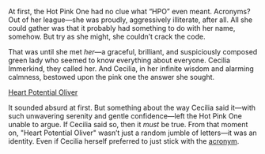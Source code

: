 <!-- title: Huh Puh -->

At first, the Hot Pink One had no clue what “HPO” even meant. Acronyms? Out of her league—she was proudly, aggressively illiterate, after all. All she could gather was that it probably had something to do with her name, somehow. But try as she might, she couldn’t crack the code.

That was until she met *her*—a graceful, brilliant, and suspiciously composed green lady who seemed to know everything about everyone. Cecilia Immerkind, they called her. And Cecilia, in her infinite wisdom and alarming calmness, bestowed upon the pink one the answer she sought.

[Heart Potential Oliver](#embed:https://www.youtube.com/live/xzAqu4vkY7I?si=QYQ3r2owXnCD5VkI&t=1854)

It sounded absurd at first. But something about the way Cecilia said it—with such unwavering serenity and gentle confidence—left the Hot Pink One unable to argue. If Cecilia said so, then it *must* be true. From that moment on, "Heart Potential Oliver" wasn’t just a random jumble of letters—it was an identity. Even if Cecilia herself preferred to just stick with the [acronym](https://www.youtube.com/live/xzAqu4vkY7I?si=jx_Db6ghOxnvg8hs&t=8456).